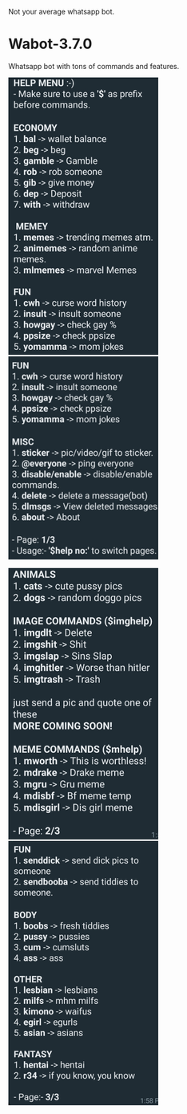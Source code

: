 Not your average whatsapp bot. 

# Wabot-3.7.0
Whatsapp bot with tons of commands and features.


<p float="left">
  <img src="https://github.com/pvnotpv/wabot/blob/main/imgs/1.jpg?raw=true" width="300" />
  <img src="https://github.com/pvnotpv/wabot/blob/main/imgs/2.jpg?raw=true" width="300" />
</p>

<p float="left">
  <img src="https://github.com/pvnotpv/wabot/blob/main/imgs/3.jpg?raw=true" width="300" />
  <img src="https://github.com/pvnotpv/wabot/blob/main/imgs/4.jpg?raw=true" width="300" />
</p>

